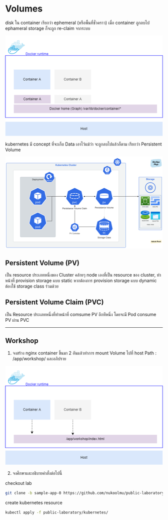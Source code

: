 # Volumes

disk ใน container เรียกว่า ephemeral (หรือพื้นที่ชั่วคราว) เมื่อ container ถูกลบไป ephameral storage ก็จะถูก re-claim จากระบบ

![ephameral](../images/ephameral.drawio.png)


kubernetes มี concept ที่จะเก็บ Data เอาไว้แม้ว่า จะถูกลบไปแล้วก็ตาม เรียกว่า Persistent Volume 

![kubernetes-storage](../images/storage.png)

## Persistent Volume (PV)
เป็น resource ประเภทหนึ่งของ Cluster คล้ายๆ node เองที่เป็น resource ของ cluster, ทำหน้าที่ provision storage แบบ static หากต้องการ provision storage แบบ dynamic ต้องใช้ storage class ร่วมด้วย

## Persistent Volume Claim (PVC)
เป็น Resource ประเภทหนึ่งที่ทำหน้าที่ comsume PV อีกทีหนึ่ง โดยจะมี Pod consume PV ผ่าน PVC

---
## Workshop 

1. จงสร้าง nginx container  ขึ้นมา 2 อันแล้วทำการ mount Volume ไปที่ host Path : /app/workshop/
และอภิปราย

![workshop-2](../images/workshop-2.drawio.png)

2. จงศึกษาและอธิบายคำสั่งต่อไปนี้

checkout lab
```bash
git clone -b sample-app-0 https://github.com/nukoolmu/public-laboratory.git
```

create kubernetes resource
```bash
kubectl apply -f public-laboratory/kubernetes/
```